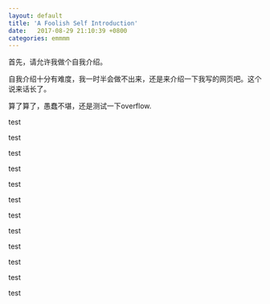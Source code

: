 ```yaml
---
layout: default
title: 'A Foolish Self Introduction'
date:   2017-08-29 21:10:39 +0800
categories: emmmm
---
```


首先，请允许我做个自我介绍。

自我介绍十分有难度，我一时半会做不出来，还是来介绍一下我写的网页吧。这个说来话长了。

算了算了，愚蠢不堪，还是测试一下overflow.

test

test

test

test

test

test

test

test

test

test

test

test
